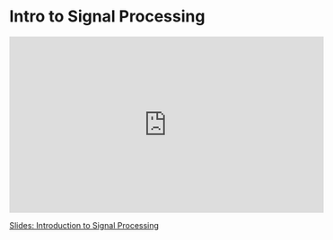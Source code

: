 # Intro to Signal Processing

<iframe width="560" height="315" src="https://www.youtube.com/embed/f2f0rRTNz5E" title="YouTube video player" frameborder="0" allow="accelerometer; autoplay; clipboard-write; encrypted-media; gyroscope; picture-in-picture; web-share" allowfullscreen></iframe>

[Slides: Introduction to Signal Processing](https://github.com/ichatnun/brainCodeCamp2023_lectures/blob/main/SignalProcessing/signal_intro.pdf)